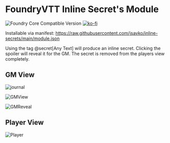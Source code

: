 # FoundryVTT Inline Secret's Module
![Foundry Core Compatible Version](https://img.shields.io/badge/dynamic/json?color=orange&label=Foundry%20Version&query=compatibleCoreVersion&url=https%3A%2F%2Fraw.githubusercontent.com%2Fjsavko%2Finline-secrets%2Fmain%2Fmodule.json)
[![ko-fi](https://img.shields.io/badge/-Buy%20me%20a%20beer-orange)](https://ko-fi.com/lostphoenix)

Installable via manifest: https://raw.githubusercontent.com/jsavko/inline-secrets/main/module.json


Using the tag @secret[Any Text] will produce an inline secret. Clicking the spoiler will reveal it for the GM.  The secret is removed from the players view completely.

## GM View ## 
![journal](https://user-images.githubusercontent.com/192591/148889263-b270707a-8891-4bcf-87a6-8b66637d85a4.png)

![GMView](https://user-images.githubusercontent.com/192591/148889279-2a69ae49-8dde-47bb-bcd0-4b64a87661b0.png)

![GMReveal](https://user-images.githubusercontent.com/192591/148889285-0c77252e-d3ed-4771-9669-8a4fa2d8db44.png)

## Player View ##
![Player](https://user-images.githubusercontent.com/192591/148889302-c69efa0e-5578-473b-8b4a-593ac690072c.png)
